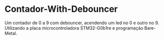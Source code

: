 # Contador-With-Debouncer
Um contador de 0 a 9 com debouncer, acendendo um led no 0 e outro no 9. Utilizando a placa microcontroladora STM32-G0b1re e programação Bare-Metal.

